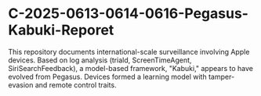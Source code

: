 # C-2025-0613-0614-0616-Pegasus-Kabuki-Reporet
This repository documents international-scale surveillance involving Apple devices. Based on log analysis (triald, ScreenTimeAgent, SiriSearchFeedback), a model-based framework, "Kabuki," appears to have evolved from Pegasus. Devices formed a learning model with tamper-evasion and remote control traits.
